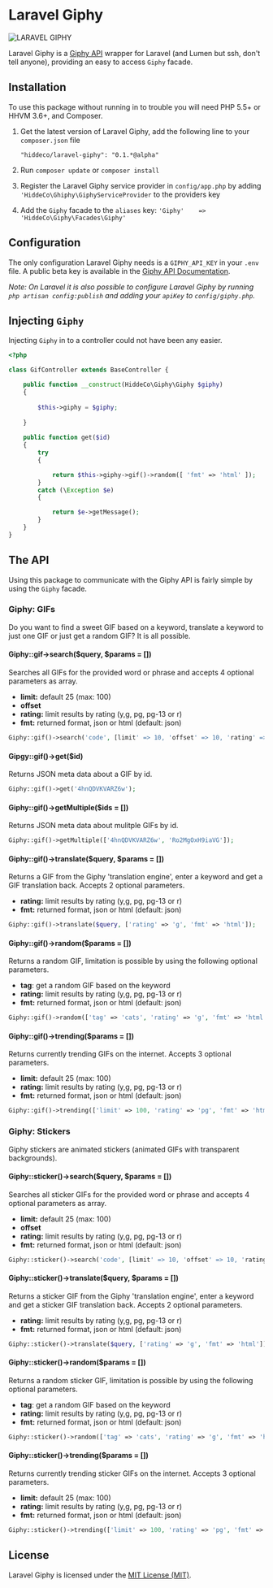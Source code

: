 Laravel Giphy
=============
![LARAVEL GIPHY](https://media4.giphy.com/media/ES4Vcv8zWfIt2/giphy.gif)

Laravel Giphy is a [Giphy API](https://api.giphy.com) wrapper for Laravel (and Lumen but ssh, don't tell anyone), providing an easy to access `Giphy` facade.

## Installation
To use this package without running in to trouble you will need PHP 5.5+ or HHVM 3.6+, and Composer.

1. Get the latest version of Laravel Giphy, add the following line to your `composer.json` file

	````"hiddeco/laravel-giphy": "0.1.*@alpha"````
    
2. Run `composer update` or `composer install`

3. Register the Laravel Giphy service provider in `config/app.php` by adding 
`'HiddeCo\Ghiphy\GiphyServiceProvider` to the providers key

4. Add the `Giphy` facade to the `aliases` key: `'Giphy'	=> 'HiddeCo\Giphy\Facades\Giphy'`

## Configuration
The only configuration Laravel Giphy needs is a `GIPHY_API_KEY` in your `.env` file. A public beta key is available in the [Giphy API Documentation](https://github.com/giphy/GiphyAPI).

*Note: On Laravel it is also possible to configure Laravel Giphy by running `php artisan config:publish` and adding your `apiKey` to `config/giphy.php`.* 

## Injecting `Giphy`
Injecting `Giphy` in to a controller could not have been any easier.

````php
<?php

class GifController extends BaseController {

	public function __construct(HiddeCo\Giphy\Giphy $giphy)
    {
   
		$this->giphy = $giphy;
        
	}
  
  	public function get($id)
   	{
		try
		{

			return $this->giphy->gif()->random([ 'fmt' => 'html' ]);
		}
		catch (\Exception $e)
		{

			return $e->getMessage();
		}
    }
}
````

## The API
Using this package to communicate with the Giphy API is fairly simple by using the `Giphy` facade.

### Giphy: GIFs
Do you want to find a sweet GIF based on a keyword, translate a keyword to just one GIF or just get a random GIF? It is all possible.

#### Giphy::gif->search($query, $params = [])
Searches all GIFs for the provided word or phrase and accepts 4 optional parameters as array.
- **limit:** default 25 (max: 100)
- **offset**
- **rating:** limit results by rating (y,g, pg, pg-13 or r)
- **fmt:** returned format, json or html (default: json)
````php
Giphy::gif()->search('code', [limit' => 10, 'offset' => 10, 'rating' => 'g', 'fmt' => 'html']);
````

#### Gipgy::gif()->get($id)
Returns JSON meta data about a GIF by id.
````php
Giphy::gif()->get('4hnQDVKVARZ6w');
````

#### Giphy::gif()->getMultiple($ids = [])
Returns JSON meta data about mulitple GIFs by id.
````php
Giphy::gif()->getMultiple(['4hnQDVKVARZ6w', 'Ro2MgOxH9iaVG']);
````

#### Giphy::gif()->translate($query, $params = [])
Returns a GIF from the Giphy 'translation engine', enter a keyword and get a GIF translation back. Accepts 2 optional parameters.
- **rating:** limit results by rating (y,g, pg, pg-13 or r)
- **fmt:** returned format, json or html (default: json)
````php
Giphy::gif()->translate($query, ['rating' => 'g', 'fmt' => 'html']);
````

#### Giphy::gif()->random($params = [])
Returns a random GIF, limitation is possible by using the following optional parameters.
- **tag**: get a random GIF based on the keyword
- **rating:** limit results by rating (y,g, pg, pg-13 or r)
- **fmt:** returned format, json or html (default: json)

````php
Giphy::gif()->random(['tag' => 'cats', 'rating' => 'g', 'fmt' => 'html']);
````

#### Giphy::gif()->trending($params = [])
Returns currently trending GIFs on the internet. Accepts 3 optional parameters.
- **limit:** default 25 (max: 100)
- **rating:** limit results by rating (y,g, pg, pg-13 or r)
- **fmt:** returned format, json or html (default: json)

````php
Giphy::gif()->trending(['limit' => 100, 'rating' => 'pg', 'fmt' => 'html');
````

### Giphy: Stickers
Giphy stickers are animated stickers (animated GIFs with transparent backgrounds). 

#### Giphy::sticker()->search($query, $params = [])
Searches all sticker GIFs for the provided word or phrase and accepts 4 optional parameters as array.
- **limit:** default 25 (max: 100)
- **offset**
- **rating:** limit results by rating (y,g, pg, pg-13 or r)
- **fmt:** returned format, json or html (default: json)
````php
Giphy::sticker()->search('code', [limit' => 10, 'offset' => 10, 'rating' => 'g', 'fmt' => 'html']);
````

#### Giphy::sticker()->translate($query, $params = [])
Returns a sticker GIF from the Giphy 'translation engine', enter a keyword and get a sticker GIF translation back. Accepts 2 optional parameters.
- **rating:** limit results by rating (y,g, pg, pg-13 or r)
- **fmt:** returned format, json or html (default: json)
````php
Giphy::sticker()->translate($query, ['rating' => 'g', 'fmt' => 'html']);
````

#### Giphy::sticker()->random($params = [])
Returns a random sticker GIF, limitation is possible by using the following optional parameters.
- **tag**: get a random GIF based on the keyword
- **rating:** limit results by rating (y,g, pg, pg-13 or r)
- **fmt:** returned format, json or html (default: json)

````php
Giphy::sticker()->random(['tag' => 'cats', 'rating' => 'g', 'fmt' => 'html]);
````

#### Giphy::sticker()->trending($params = [])
Returns currently trending sticker GIFs on the internet. Accepts 3 optional parameters.
- **limit:** default 25 (max: 100)
- **rating:** limit results by rating (y,g, pg, pg-13 or r)
- **fmt:** returned format, json or html (default: json)

````php
Giphy::sticker()->trending(['limit' => 100, 'rating' => 'pg', 'fmt' => 'html']);
````

## License
Laravel Giphy is licensed under the [MIT License (MIT)](https://github.com).